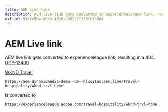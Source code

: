 ```yaml
---
title: AEM Live link
description: AEM live link gets converted to experienceleague link, resulting in 404
exl-id: 91afc504-d0e3-45e0-a682-7f138fcf39d4
---
```

# AEM Live link

AEM live link gets converted to experienceleague link, resulting in a 404. [UGP-12409](https://jira.corp.adobe.com/browse/UGP-12409)

[WKND Travel](https://aem-dynamicmedia-demo--dm--hlxsites.aem.live/travel-hospitality/wknd-trvl-home)

`https://aem-dynamicmedia-demo--dm--hlxsites.aem.live/travel-hospitality/wknd-trvl-home`

is converted to 

`https://experienceleague.adobe.com/travel-hospitality/wknd-trvl-home`
